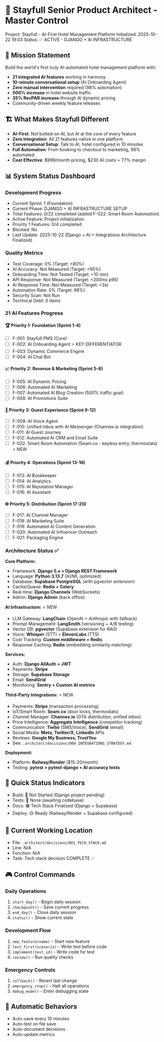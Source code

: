 # 🏨 Stayfull Senior Product Architect - Master Control
Project: Stayfull - AI-First Hotel Management Platform
Initialized: 2025-10-22 19:03
Status: ✅ ACTIVE - DJANGO + AI INFRASTRUCTURE

## 🎯 Mission Statement
Build the world's first truly AI-automated hotel management platform with:
- **21 integrated AI features** working in harmony
- **10-minute conversational setup** (AI Onboarding Agent)
- **Zero manual intervention** required (98% automation)
- **500% increase** in hotel website traffic
- **35% RevPAR increase** through AI dynamic pricing
- Community-driven weekly feature releases

## 🏗️ What Makes Stayfull Different
- **AI-First**: Not bolted-on AI, but AI at the core of every feature
- **Zero Integration**: All 21 features native in one platform
- **Conversational Setup**: Talk to AI, hotel configured in 10 minutes
- **Full Automation**: From booking to checkout to marketing, 98% automated
- **Cost Effective**: $999/month pricing, $230 AI costs = 77% margin

## 📊 System Status Dashboard

### Development Progress
- Current Sprint: 1 (Foundation)
- Current Phase: DJANGO + AI INFRASTRUCTURE SETUP
- Total Features: 0/22 completed (added F-022: Smart Room Automation)
- Active Feature: Project initialization
- Priority 1 Features: 0/4 completed
- Blocked: No
- Last Update: 2025-10-22 (Django + AI + Integrations Architecture Finalized)

### Quality Metrics
- Test Coverage: 0% (Target: >80%)
- AI Accuracy: Not Measured (Target: >95%)
- Onboarding Time: Not Tested (Target: <10 min)
- API Response: Not Measured (Target: <200ms p95)
- AI Response Time: Not Measured (Target: <3s)
- Automation Rate: 0% (Target: 98%)
- Security Scan: Not Run
- Technical Debt: 0 items

### 21 AI Features Progress

#### 🏆 Priority 1: Foundation (Sprint 1-4)
- [ ] F-001: Stayfull PMS (Core)
- [ ] F-002: AI Onboarding Agent ⭐ KEY DIFFERENTIATOR
- [ ] F-003: Dynamic Commerce Engine
- [ ] F-004: AI Chat Bot

#### 📈 Priority 2: Revenue & Marketing (Sprint 5-8)
- [ ] F-005: AI Dynamic Pricing
- [ ] F-006: Automated AI Marketing
- [ ] F-007: Automated AI Blog Creation (500% traffic goal)
- [ ] F-008: AI Promotions Suite

#### 🎤 Priority 3: Guest Experience (Sprint 9-12)
- [ ] F-009: AI Voice Agent
- [ ] F-010: Unified Inbox with AI Messenger (Channex.io integration)
- [ ] F-011: AI Guest Journey
- [ ] F-012: Automated AI CRM and Email Suite
- [ ] F-022: Smart Room Automation (Seam.co - keyless entry, thermostats) ⭐ NEW

#### 💰 Priority 4: Operations (Sprint 13-16)
- [ ] F-013: AI Bookkeeper
- [ ] F-014: AI Analytics
- [ ] F-015: AI Reputation Manager
- [ ] F-016: AI Assistant

#### 🌐 Priority 5: Distribution (Sprint 17-20)
- [ ] F-017: AI Channel Manager
- [ ] F-018: AI Marketing Suite
- [ ] F-019: Automated AI Content Generation
- [ ] F-020: Automated AI Influencer Outreach
- [ ] F-021: Packaging Engine

### Architecture Status ✅

**Core Platform:**
- Framework: **Django 5.x + Django REST Framework**
- Language: **Python 3.13.7** (AI/ML optimized)
- Database: **Supabase PostgreSQL** (with pgvector extension)
- Cache/Queue: **Redis + Celery**
- Real-time: **Django Channels** (WebSockets)
- Admin: **Django Admin** (back office)

**AI Infrastructure:** ⭐ NEW
- LLM Gateway: **LangChain** (OpenAI + Anthropic with fallback)
- Prompt Management: **LangSmith** (versioning + A/B testing)
- Vector DB: **pgvector** (Supabase extension for RAG)
- Voice: **Whisper** (STT) + **ElevenLabs** (TTS)
- Cost Tracking: **Custom middleware + Redis**
- Response Caching: **Redis** (embedding similarity matching)

**Services:**
- Auth: **Django AllAuth + JWT**
- Payments: **Stripe**
- Storage: **Supabase Storage**
- Email: **SendGrid**
- Monitoring: **Sentry + Custom AI metrics**

**Third-Party Integrations:** ⭐ NEW
- Payments: **Stripe** (transaction processing)
- IoT/Smart Room: **Seam.co** (door locks, thermostats)
- Channel Manager: **Channex.io** (OTA distribution, unified inbox)
- Price Intelligence: **Aggregate Intelligence** (competitor tracking)
- Communication: **Twilio** (SMS/Voice), **SendGrid** (email)
- Social Media: **Meta, Twitter/X, LinkedIn** APIs
- Reviews: **Google My Business, TrustYou**
- See: `.architect/decisions/004_INTEGRATIONS_STRATEGY.md`

**Deployment:**
- Platform: **Railway/Render** ($15-20/month)
- Testing: **pytest + pytest-django + AI accuracy tests**

## 🚦 Quick Status Indicators
- Build: 🔴 Not Started (Django project pending)
- Tests: 🔴 None (awaiting codebase)
- Docs: 🟢 Tech Stack Finalized (Django + Supabase)
- Deploy: 🟡 Ready (Railway/Render + Supabase configured)

## 📍 Current Working Location
- File: `.architect/decisions/001_TECH_STACK.md`
- Line: N/A
- Function: N/A
- Task: Tech stack decision COMPLETE ✅

## 🎮 Control Commands

### Daily Operations
1. `start_day()` - Begin daily session
2. `checkpoint()` - Save current progress
3. `end_day()` - Close daily session
4. `status()` - Show current state

### Development Flow
1. `new_feature(name)` - Start new feature
2. `test_first(scenario)` - Write test before code
3. `implement(test_id)` - Write code for test
4. `review()` - Run quality checks

### Emergency Controls
1. `rollback()` - Revert last change
2. `emergency_stop()` - Halt all operations
3. `debug_mode()` - Enter debugging state

## 🔄 Automatic Behaviors
- Auto-save every 10 minutes
- Auto-test on file save
- Auto-document decisions
- Auto-update metrics
